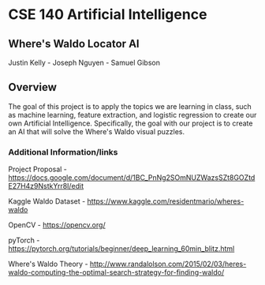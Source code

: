 # CSE 140 Artificial Intelligence
	 
## Where's Waldo Locator AI
 
 Justin Kelly - Joseph Nguyen - Samuel Gibson

## Overview
The goal of this project is to apply the topics we are learning in class, such as machine learning, feature extraction, and logistic regression to create our own Artificial Intelligence. Specifically, the goal with our project is to create an AI that will solve the Where's Waldo visual puzzles. 

### Additional Information/links 
Project Proposal - https://docs.google.com/document/d/1BC_PnNg2SOmNUZWazsSZt8GOZtdE27H4z9NstkYrr8I/edit

Kaggle Waldo Dataset - https://www.kaggle.com/residentmario/wheres-waldo

OpenCV - https://opencv.org/

pyTorch - https://pytorch.org/tutorials/beginner/deep_learning_60min_blitz.html

Where's Waldo Theory - http://www.randalolson.com/2015/02/03/heres-waldo-computing-the-optimal-search-strategy-for-finding-waldo/
